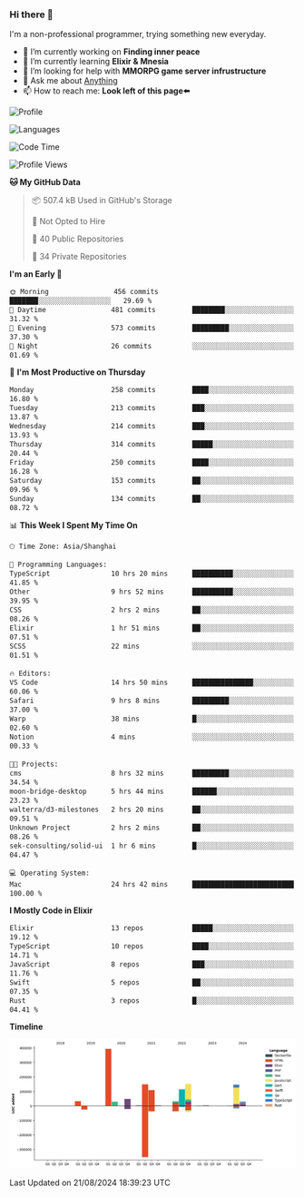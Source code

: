 ### Hi there 👋

I'm a non-professional programmer, trying something new everyday.

<!--
**dyzdyz010/dyzdyz010** is a ✨ _special_ ✨ repository because its `README.md` (this file) appears on your GitHub profile.
-->

- 🔭 I’m currently working on **Finding inner peace**
- 🌱 I’m currently learning **Elixir & Mnesia**
- 🤔 I’m looking for help with **MMORPG game server infrustructure**
- 💬 Ask me about [Anything](https://github.com/dyzdyz010/dyzdyz010/issues)
- 📫 How to reach me: **Look left of this page⬅️**

<!-- - 👯 I’m looking to collaborate on
- 😄 Pronouns: ...
- ⚡ Fun fact: ...
 -->
 
![Profile](https://github-readme-stats.vercel.app/api?username=dyzdyz010&count_private=true&show_icons=true&theme=dracula)

![Languages](https://github-readme-stats.vercel.app/api/top-langs/?username=dyzdyz010&layout=compact&theme=dracula)

<!--START_SECTION:waka-->
![Code Time](http://img.shields.io/badge/Code%20Time-1%2C797%20hrs%2026%20mins-blue)

![Profile Views](http://img.shields.io/badge/Profile%20Views-1-blue)

**🐱 My GitHub Data** 

> 📦 507.4 kB Used in GitHub's Storage 
 > 
> 🚫 Not Opted to Hire
 > 
> 📜 40 Public Repositories 
 > 
> 🔑 34 Private Repositories 
 > 
**I'm an Early 🐤** 

```text
🌞 Morning                456 commits         ███████░░░░░░░░░░░░░░░░░░   29.69 % 
🌆 Daytime                481 commits         ████████░░░░░░░░░░░░░░░░░   31.32 % 
🌃 Evening                573 commits         █████████░░░░░░░░░░░░░░░░   37.30 % 
🌙 Night                  26 commits          ░░░░░░░░░░░░░░░░░░░░░░░░░   01.69 % 
```
📅 **I'm Most Productive on Thursday** 

```text
Monday                   258 commits         ████░░░░░░░░░░░░░░░░░░░░░   16.80 % 
Tuesday                  213 commits         ███░░░░░░░░░░░░░░░░░░░░░░   13.87 % 
Wednesday                214 commits         ███░░░░░░░░░░░░░░░░░░░░░░   13.93 % 
Thursday                 314 commits         █████░░░░░░░░░░░░░░░░░░░░   20.44 % 
Friday                   250 commits         ████░░░░░░░░░░░░░░░░░░░░░   16.28 % 
Saturday                 153 commits         ██░░░░░░░░░░░░░░░░░░░░░░░   09.96 % 
Sunday                   134 commits         ██░░░░░░░░░░░░░░░░░░░░░░░   08.72 % 
```


📊 **This Week I Spent My Time On** 

```text
🕑︎ Time Zone: Asia/Shanghai

💬 Programming Languages: 
TypeScript               10 hrs 20 mins      ██████████░░░░░░░░░░░░░░░   41.85 % 
Other                    9 hrs 52 mins       ██████████░░░░░░░░░░░░░░░   39.95 % 
CSS                      2 hrs 2 mins        ██░░░░░░░░░░░░░░░░░░░░░░░   08.26 % 
Elixir                   1 hr 51 mins        ██░░░░░░░░░░░░░░░░░░░░░░░   07.51 % 
SCSS                     22 mins             ░░░░░░░░░░░░░░░░░░░░░░░░░   01.51 % 

🔥 Editors: 
VS Code                  14 hrs 50 mins      ███████████████░░░░░░░░░░   60.06 % 
Safari                   9 hrs 8 mins        █████████░░░░░░░░░░░░░░░░   37.00 % 
Warp                     38 mins             █░░░░░░░░░░░░░░░░░░░░░░░░   02.60 % 
Notion                   4 mins              ░░░░░░░░░░░░░░░░░░░░░░░░░   00.33 % 

🐱‍💻 Projects: 
cms                      8 hrs 32 mins       █████████░░░░░░░░░░░░░░░░   34.54 % 
moon-bridge-desktop      5 hrs 44 mins       ██████░░░░░░░░░░░░░░░░░░░   23.23 % 
walterra/d3-milestones   2 hrs 20 mins       ██░░░░░░░░░░░░░░░░░░░░░░░   09.51 % 
Unknown Project          2 hrs 2 mins        ██░░░░░░░░░░░░░░░░░░░░░░░   08.26 % 
sek-consulting/solid-ui  1 hr 6 mins         █░░░░░░░░░░░░░░░░░░░░░░░░   04.47 % 

💻 Operating System: 
Mac                      24 hrs 42 mins      █████████████████████████   100.00 % 
```

**I Mostly Code in Elixir** 

```text
Elixir                   13 repos            █████░░░░░░░░░░░░░░░░░░░░   19.12 % 
TypeScript               10 repos            ████░░░░░░░░░░░░░░░░░░░░░   14.71 % 
JavaScript               8 repos             ███░░░░░░░░░░░░░░░░░░░░░░   11.76 % 
Swift                    5 repos             ██░░░░░░░░░░░░░░░░░░░░░░░   07.35 % 
Rust                     3 repos             █░░░░░░░░░░░░░░░░░░░░░░░░   04.41 % 
```



**Timeline**

![Lines of Code chart](https://raw.githubusercontent.com/dyzdyz010/dyzdyz010/master/assets/bar_graph.png)


 Last Updated on 21/08/2024 18:39:23 UTC
<!--END_SECTION:waka-->

